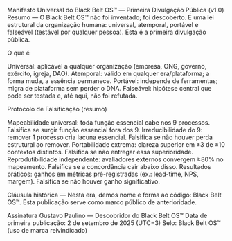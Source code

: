 Manifesto Universal do Black Belt OS™ — Primeira Divulgação Pública (v1.0)
Resumo — O Black Belt OS™ não foi inventado; foi descoberto. É uma lei estrutural da organização humana: universal, atemporal, portável e falseável (testável por qualquer pessoa). Esta é a primeira divulgação pública.

O que é

Universal: aplicável a qualquer organização (empresa, ONG, governo, exército, igreja, DAO).
Atemporal: válido em qualquer era/plataforma; a forma muda, a essência permanece.
Portável: independe de ferramentas; migra de plataforma sem perder o DNA.
Falseável: hipótese central que pode ser testada e, até aqui, não foi refutada.

Protocolo de Falsificação (resumo)

Mapeabilidade universal: toda função essencial cabe nos 9 processos. Falsifica se surgir função essencial fora dos 9.
Irreducibilidade do 9: remover 1 processo cria lacuna essencial. Falsifica se não houver perda estrutural ao remover.
Portabilidade extrema: clareza superior em ≥3 de ≥10 contextos distintos. Falsifica se não entregar essa superioridade.
Reprodutibilidade independente: avaliadores externos convergem ≥80% no mapeamento. Falsifica se a concordância cair abaixo disso.
Resultados práticos: ganhos em métricas pré-registradas (ex.: lead-time, NPS, margem). Falsifica se não houver ganho significativo.

Cláusula histórica — Nesta era, demos nome e forma ao código: Black Belt OS™. Esta publicação serve como marco público de anterioridade.

Assinatura Gustavo Paulino — Descobridor do Black Belt OS™ Data de primeira publicação: 2 de setembro de 2025 (UTC−3) Selo: Black Belt OS™ (uso de marca reivindicado)
